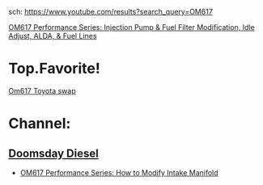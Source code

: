 sch: https://www.youtube.com/results?search_query=OM617

[OM617 Performance Series: Injection Pump & Fuel Filter Modification, Idle Adjust, ALDA, & Fuel Lines](https://youtu.be/dvpX6mqkvUU)

# Top.Favorite!
[Om617 Toyota swap](https://youtu.be/7Rm6VtilXFo)

# Channel:
## [Doomsday Diesel](https://www.youtube.com/channel/UCrpda44J2eEL3rGPhvdOpWw)
- [OM617 Performance Series: How to Modify Intake Manifold](https://youtu.be/XsDmAu3PeTo)

